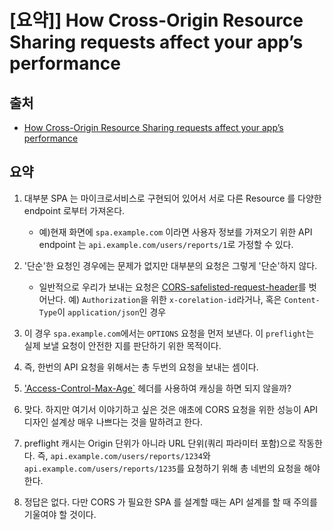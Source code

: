 # [요약]] How Cross-Origin Resource Sharing requests affect your app’s performance

## 출처

- [How Cross-Origin Resource Sharing requests affect your app’s performance](https://medium.freecodecamp.org/the-terrible-performance-cost-of-cors-api-on-the-single-page-application-spa-6fcf71e50147)

## 요약

1. 대부분 SPA 는 마이크로서비스로 구현되어 있어서 서로 다른 Resource 를 다양한 endpoint 로부터 가져온다.

   - 예)현재 화면에 `spa.example.com` 이라면 사용자 정보를 가져오기 위한 API endpoint 는 `api.example.com/users/reports/1`로 가정할 수 있다.

2. '단순'한 요청인 경우에는 문제가 없지만 대부분의 요청은 그렇게 '단순'하지 않다.
   - 일반적으로 우리가 보내는 요청은 [CORS-safelisted-request-header](https://fetch.spec.whatwg.org/#cors-safelisted-request-header)를 벗어난다. 예) `Authorization`을 위한 `x-corelation-id`라거나, 혹은 `Content-Type`이 `application/json`인 경우
3. 이 경우 `spa.example.com`에서는 `OPTIONS` 요청을 먼저 보낸다. 이 `preflight`는 실제 보낼 요청이 안전한 지를 판단하기 위한 목적이다.
4. 즉, 한번의 API 요청을 위해서는 총 두번의 요청을 보내는 셈이다.
5. ['Access-Control-Max-Age`](https://developer.mozilla.org/en-US/docs/Web/HTTP/CORS#Preflighted_requests#Access-Control-Max-Age) 헤더를 사용하여 캐싱을 하면 되지 않을까?
6. 맞다. 하지만 여기서 이야기하고 싶은 것은 애초에 CORS 요청을 위한 성능이 API 디자인 설계상 매우 나쁘다는 것을 말하려고 한다.
7. preflight 캐시는 Origin 단위가 아니라 URL 단위(쿼리 파라미터 포함)으로 작동한다. 즉, `api.example.com/users/reports/1234`와 `api.example.com/users/reports/1235`를 요청하기 위해 총 네번의 요청을 해야한다.
8. 정답은 없다. 다만 CORS 가 필요한 SPA 를 설계할 때는 API 설계를 할 때 주의를 기울여야 할 것이다.
